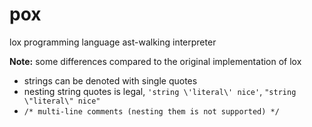 # pox

lox programming language ast-walking interpreter

**Note:** some differences compared to the original implementation of lox
- strings can be denoted with single quotes
- nesting string quotes is legal, `'string \'literal\' nice'`, `"string \"literal\" nice"`
- `/* multi-line comments (nesting them is not supported) */`
